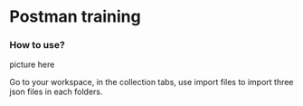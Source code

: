 # Postman training

### How to use?
picture here

Go to your workspace, in the collection tabs, use import files to import three json files in each folders.
